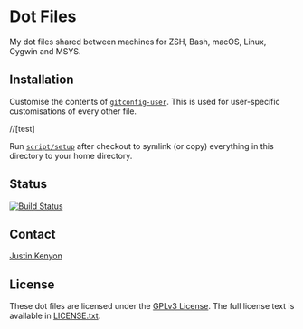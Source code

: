 # Dot Files
My dot files shared between machines for ZSH, Bash, macOS, Linux, Cygwin and MSYS.

## Installation
Customise the contents of [`gitconfig-user`](https://github.com/kenyonj/dotfiles/blob/master/gitconfig-user).
This is used for user-specific customisations of every other file.

//[test]

Run [`script/setup`](https://github.com/kenyonj/dotfiles/blob/master/script/setup)
after checkout to symlink (or copy) everything in this directory to your home directory.

## Status
[![Build Status](https://travis-ci.org/kenyonj/dotfiles.svg?branch=master)](https://travis-ci.org/kenyonj/dotfiles)

## Contact
[Justin Kenyon](mailto:kenyonj@gmail.com)

## License
These dot files are licensed under the [GPLv3 License](https://en.wikipedia.org/wiki/GNU_General_Public_License).
The full license text is available in [LICENSE.txt](https://github.com/kenyonj/dotfiles/blob/master/LICENSE.txt).
